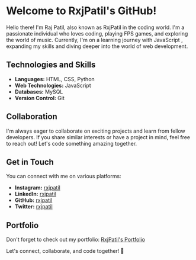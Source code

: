 # Welcome to RxjPatil's GitHub!

Hello there! I'm Raj Patil, also known as RxjPatil in the coding world. I'm a passionate individual who loves coding, playing FPS games, and exploring the world of music. Currently, I'm on a learning journey with JavaScript , expanding my skills and diving deeper into the world of web development.

## Technologies and Skills

- **Languages:** HTML, CSS, Python
- **Web Technologies:** JavaScript
- **Databases:** MySQL
- **Version Control:** Git

## Collaboration

I'm always eager to collaborate on exciting projects and learn from fellow developers. If you share similar interests or have a project in mind, feel free to reach out! Let's code something amazing together.

## Get in Touch

You can connect with me on various platforms:

- **Instagram:** [rxjpatil](https://www.instagram.com/rxjpatil?igsh=ZmJrZmU4Z2pzZnZz)
- **LinkedIn:** [rxjpatil](https://www.linkedin.com/in/rxjpatil/)
- **GitHub:** [rxjpatil](https://github.com/rxjpatil)
- **Twitter:** [rxjpatil](https://twitter.com/rxjpatil?s=11&t=Zj8cuAMXgozXGGL3UHODRg)

## Portfolio

Don't forget to check out my portfolio: [RxjPatil's Portfolio](https://rxjpatil.github.io/Portfolio/index.html)

Let's connect, collaborate, and code together! 🚀
